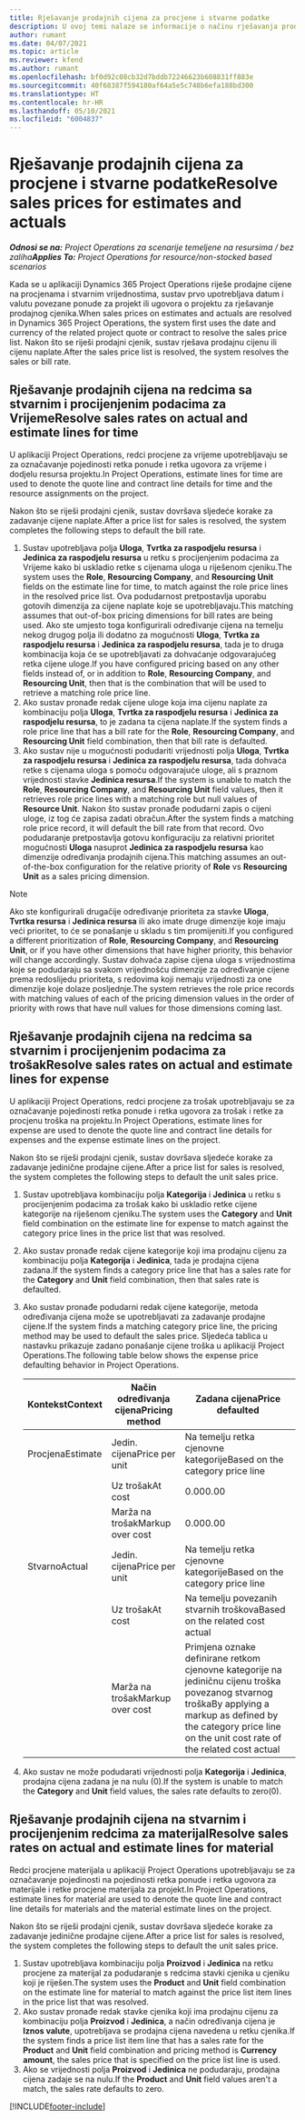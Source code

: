 ```yaml
---
title: Rješavanje prodajnih cijena za procjene i stvarne podatke
description: U ovoj temi nalaze se informacije o načinu rješavanja prodajnih cijena za procijenjene i stvarne podatke.
author: rumant
ms.date: 04/07/2021
ms.topic: article
ms.reviewer: kfend
ms.author: rumant
ms.openlocfilehash: bf0d92c08cb32d7bddb72246623b608831ff883e
ms.sourcegitcommit: 40f68387f594180af64a5e5c748b6efa188bd300
ms.translationtype: HT
ms.contentlocale: hr-HR
ms.lasthandoff: 05/10/2021
ms.locfileid: "6004837"
---
```

# <a name="resolve-sales-prices-for-estimates-and-actuals"></a><span data-ttu-id="0d7ba-103">Rješavanje prodajnih cijena za procjene i stvarne podatke</span><span class="sxs-lookup"><span data-stu-id="0d7ba-103">Resolve sales prices for estimates and actuals</span></span>

<span data-ttu-id="0d7ba-104">_**Odnosi se na:** Project Operations za scenarije temeljene na resursima / bez zaliha_</span><span class="sxs-lookup"><span data-stu-id="0d7ba-104">_**Applies To:** Project Operations for resource/non-stocked based scenarios_</span></span>

<span data-ttu-id="0d7ba-105">Kada se u aplikaciji Dynamics 365 Project Operations riješe prodajne cijene na procjenama i stvarnim vrijednostima, sustav prvo upotrebljava datum i valutu povezane ponude za projekt ili ugovora o projektu za rješavanje prodajnog cjenika.</span><span class="sxs-lookup"><span data-stu-id="0d7ba-105">When sales prices on estimates and actuals are resolved in Dynamics 365 Project Operations, the system first uses the date and currency of the related project quote or contract to resolve the sales price list.</span></span> <span data-ttu-id="0d7ba-106">Nakon što se riješi prodajni cjenik, sustav rješava prodajnu cijenu ili cijenu naplate.</span><span class="sxs-lookup"><span data-stu-id="0d7ba-106">After the sales price list is resolved, the system resolves the sales or bill rate.</span></span>

## <a name="resolve-sales-rates-on-actual-and-estimate-lines-for-time"></a><span data-ttu-id="0d7ba-107">Rješavanje prodajnih cijena na redcima sa stvarnim i procijenjenim podacima za Vrijeme</span><span class="sxs-lookup"><span data-stu-id="0d7ba-107">Resolve sales rates on actual and estimate lines for time</span></span>

<span data-ttu-id="0d7ba-108">U aplikaciji Project Operations, redci procjene za vrijeme upotrebljavaju se za označavanje pojedinosti retka ponude i retka ugovora za vrijeme i dodjelu resursa projektu.</span><span class="sxs-lookup"><span data-stu-id="0d7ba-108">In Project Operations, estimate lines for time are used to denote the quote line and contract line details for time and the resource assignments on the project.</span></span>

<span data-ttu-id="0d7ba-109">Nakon što se riješi prodajni cjenik, sustav dovršava sljedeće korake za zadavanje cijene naplate.</span><span class="sxs-lookup"><span data-stu-id="0d7ba-109">After a price list for sales is resolved, the system completes the following steps to default the bill rate.</span></span>

1. <span data-ttu-id="0d7ba-110">Sustav upotrebljava polja **Uloga**, **Tvrtka za raspodjelu resursa** i **Jedinica za raspodjelu resursa** u retku s procijenjenim podacima za Vrijeme kako bi uskladio retke s cijenama uloga u riješenom cjeniku.</span><span class="sxs-lookup"><span data-stu-id="0d7ba-110">The system uses the **Role**, **Resourcing Company**, and **Resourcing Unit** fields on the estimate line for time, to match against the role price lines in the resolved price list.</span></span> <span data-ttu-id="0d7ba-111">Ova podudarnost pretpostavlja uporabu gotovih dimenzija za cijene naplate koje se upotrebljavaju.</span><span class="sxs-lookup"><span data-stu-id="0d7ba-111">This matching assumes that out-of-box pricing dimensions for bill rates are being used.</span></span> <span data-ttu-id="0d7ba-112">Ako ste umjesto toga konfigurirali određivanje cijena na temelju nekog drugog polja ili dodatno za mogućnosti **Uloga**, **Tvrtka za raspodjelu resursa** i **Jedinica za raspodjelu resursa**, tada je to druga kombinacija koja će se upotrebljavati za dohvaćanje odgovarajućeg retka cijene uloge.</span><span class="sxs-lookup"><span data-stu-id="0d7ba-112">If you have configured pricing based on any other fields instead of, or in addition to **Role**, **Resourcing Company**, and **Resourcing Unit**, then that is the combination that will be used to retrieve a matching role price line.</span></span>
2. <span data-ttu-id="0d7ba-113">Ako sustav pronađe redak cijene uloge koja ima cijenu naplate za kombinaciju polja **Uloga**, **Tvrtka za raspodjelu resursa** i **Jedinica za raspodjelu resursa**, to je zadana ta cijena naplate.</span><span class="sxs-lookup"><span data-stu-id="0d7ba-113">If the system finds a role price line that has a bill rate for the **Role**, **Resourcing Company**, and **Resourcing Unit** field combination, then that bill rate is defaulted.</span></span>
3. <span data-ttu-id="0d7ba-114">Ako sustav nije u mogućnosti podudariti vrijednosti polja **Uloga**, **Tvrtka za raspodjelu resursa** i **Jedinica za raspodjelu resursa**, tada dohvaća retke s cijenama uloga s pomoću odgovarajuće uloge, ali s praznom vrijednosti stavke **Jedinica resursa**.</span><span class="sxs-lookup"><span data-stu-id="0d7ba-114">If the system is unable to match the **Role**, **Resourcing Company**, and **Resourcing Unit** field values, then it retrieves role price lines with a matching role but null values of **Resource Unit**.</span></span> <span data-ttu-id="0d7ba-115">Nakon što sustav pronađe podudarni zapis o cijeni uloge, iz tog će zapisa zadati obračun.</span><span class="sxs-lookup"><span data-stu-id="0d7ba-115">After the system finds a matching role price record, it will default the bill rate from that record.</span></span> <span data-ttu-id="0d7ba-116">Ovo podudaranje pretpostavlja gotovu konfiguraciju za relativni prioritet mogućnosti **Uloga** nasuprot **Jedinica za raspodjelu resursa** kao dimenzije određivanja prodajnih cijena.</span><span class="sxs-lookup"><span data-stu-id="0d7ba-116">This matching assumes an out-of-the-box configuration for the relative priority of **Role** vs **Resourcing Unit** as a sales pricing dimension.</span></span>

> [!NOTE]
> <span data-ttu-id="0d7ba-117">Ako ste konfigurirali drugačije određivanje prioriteta za stavke **Uloga**, **Tvrtka resursa** i **Jedinica resursa** ili ako imate druge dimenzije koje imaju veći prioritet, to će se ponašanje u skladu s tim promijeniti.</span><span class="sxs-lookup"><span data-stu-id="0d7ba-117">If you configured a different prioritization of **Role**, **Resourcing Company**, and **Resourcing Unit**, or if you have other dimensions that have higher priority, this behavior will change accordingly.</span></span> <span data-ttu-id="0d7ba-118">Sustav dohvaća zapise cijena uloga s vrijednostima koje se podudaraju sa svakom vrijednošću dimenzije za određivanje cijene prema redoslijedu prioriteta, s redovima koji nemaju vrijednosti za one dimenzije koje dolaze posljednje.</span><span class="sxs-lookup"><span data-stu-id="0d7ba-118">The system retrieves the role price records with matching values of each of the pricing dimension values in the order of priority with rows that have null values for those dimensions coming last.</span></span>

## <a name="resolve-sales-rates-on-actual-and-estimate-lines-for-expense"></a><span data-ttu-id="0d7ba-119">Rješavanje prodajnih cijena na redcima sa stvarnim i procijenjenim podacima za trošak</span><span class="sxs-lookup"><span data-stu-id="0d7ba-119">Resolve sales rates on actual and estimate lines for expense</span></span>

<span data-ttu-id="0d7ba-120">U aplikaciji Project Operations, redci procjene za trošak upotrebljavaju se za označavanje pojedinosti retka ponude i retka ugovora za trošak i retke za procjenu troška na projektu.</span><span class="sxs-lookup"><span data-stu-id="0d7ba-120">In Project Operations, estimate lines for expense are used to denote the quote line and contract line details for expenses and the expense estimate lines on the project.</span></span>

<span data-ttu-id="0d7ba-121">Nakon što se riješi prodajni cjenik, sustav dovršava sljedeće korake za zadavanje jedinične prodajne cijene.</span><span class="sxs-lookup"><span data-stu-id="0d7ba-121">After a price list for sales is resolved, the system completes the following steps to default the unit sales price.</span></span>

1. <span data-ttu-id="0d7ba-122">Sustav upotrebljava kombinaciju polja **Kategorija** i **Jedinica** u retku s procijenjenim podacima za trošak kako bi uskladio retke cijene kategorije na riješenom cjeniku.</span><span class="sxs-lookup"><span data-stu-id="0d7ba-122">The system uses the **Category** and **Unit** field combination on the estimate line for expense to match against the category price lines in the price list that was resolved.</span></span>
2. <span data-ttu-id="0d7ba-123">Ako sustav pronađe redak cijene kategorije koji ima prodajnu cijenu za kombinaciju polja **Kategorija** i **Jedinica**, tada je prodajna cijena zadana.</span><span class="sxs-lookup"><span data-stu-id="0d7ba-123">If the system finds a category price line that has a sales rate for the **Category** and **Unit** field combination, then that sales rate is defaulted.</span></span>
3. <span data-ttu-id="0d7ba-124">Ako sustav pronađe podudarni redak cijene kategorije, metoda određivanja cijena može se upotrebljavati za zadavanje prodajne cijene.</span><span class="sxs-lookup"><span data-stu-id="0d7ba-124">If the system finds a matching category price line, the pricing method may be used to default the sales price.</span></span> <span data-ttu-id="0d7ba-125">Sljedeća tablica u nastavku prikazuje zadano ponašanje cijene troška u aplikaciji Project Operations.</span><span class="sxs-lookup"><span data-stu-id="0d7ba-125">The following table below shows the expense price defaulting behavior in Project Operations.</span></span>

    | <span data-ttu-id="0d7ba-126">Kontekst</span><span class="sxs-lookup"><span data-stu-id="0d7ba-126">Context</span></span> | <span data-ttu-id="0d7ba-127">Način određivanja cijena</span><span class="sxs-lookup"><span data-stu-id="0d7ba-127">Pricing method</span></span> | <span data-ttu-id="0d7ba-128">Zadana cijena</span><span class="sxs-lookup"><span data-stu-id="0d7ba-128">Price defaulted</span></span> |
    | --- | --- | --- |
    | <span data-ttu-id="0d7ba-129">Procjena</span><span class="sxs-lookup"><span data-stu-id="0d7ba-129">Estimate</span></span> | <span data-ttu-id="0d7ba-130">Jedin. cijena</span><span class="sxs-lookup"><span data-stu-id="0d7ba-130">Price per unit</span></span> | <span data-ttu-id="0d7ba-131">Na temelju retka cjenovne kategorije</span><span class="sxs-lookup"><span data-stu-id="0d7ba-131">Based on the category price line</span></span> |
    | &nbsp; | <span data-ttu-id="0d7ba-132">Uz trošak</span><span class="sxs-lookup"><span data-stu-id="0d7ba-132">At cost</span></span> | <span data-ttu-id="0d7ba-133">0.00</span><span class="sxs-lookup"><span data-stu-id="0d7ba-133">0.00</span></span> |
    | &nbsp; | <span data-ttu-id="0d7ba-134">Marža na trošak</span><span class="sxs-lookup"><span data-stu-id="0d7ba-134">Markup over cost</span></span> | <span data-ttu-id="0d7ba-135">0.00</span><span class="sxs-lookup"><span data-stu-id="0d7ba-135">0.00</span></span> |
    | <span data-ttu-id="0d7ba-136">Stvarno</span><span class="sxs-lookup"><span data-stu-id="0d7ba-136">Actual</span></span> | <span data-ttu-id="0d7ba-137">Jedin. cijena</span><span class="sxs-lookup"><span data-stu-id="0d7ba-137">Price per unit</span></span> | <span data-ttu-id="0d7ba-138">Na temelju retka cjenovne kategorije</span><span class="sxs-lookup"><span data-stu-id="0d7ba-138">Based on the category price line</span></span> |
    | &nbsp; | <span data-ttu-id="0d7ba-139">Uz trošak</span><span class="sxs-lookup"><span data-stu-id="0d7ba-139">At cost</span></span> | <span data-ttu-id="0d7ba-140">Na temelju povezanih stvarnih troškova</span><span class="sxs-lookup"><span data-stu-id="0d7ba-140">Based on the related cost actual</span></span> |
    | &nbsp; | <span data-ttu-id="0d7ba-141">Marža na trošak</span><span class="sxs-lookup"><span data-stu-id="0d7ba-141">Markup over cost</span></span> | <span data-ttu-id="0d7ba-142">Primjena oznake definirane retkom cjenovne kategorije na jediničnu cijenu troška povezanog stvarnog troška</span><span class="sxs-lookup"><span data-stu-id="0d7ba-142">By applying a markup as defined by the category price line on the unit cost rate of the related cost actual</span></span> |

4. <span data-ttu-id="0d7ba-143">Ako sustav ne može podudarati vrijednosti polja **Kategorija** i **Jedinica**, prodajna cijena zadana je na nulu (0).</span><span class="sxs-lookup"><span data-stu-id="0d7ba-143">If the system is unable to match the **Category** and **Unit** field values, the sales rate defaults to zero(0).</span></span>

## <a name="resolve-sales-rates-on-actual-and-estimate-lines-for-material"></a><span data-ttu-id="0d7ba-144">Rješavanje prodajnih cijena na stvarnim i procijenjenim redcima za materijal</span><span class="sxs-lookup"><span data-stu-id="0d7ba-144">Resolve sales rates on actual and estimate lines for material</span></span>

<span data-ttu-id="0d7ba-145">Redci procjene materijala u aplikaciji Project Operations upotrebljavaju se za označavanje pojedinosti na pojedinosti retka ponude i retka ugovora za materijale i retke procjene materijala za projekt.</span><span class="sxs-lookup"><span data-stu-id="0d7ba-145">In Project Operations, estimate lines for material are used to denote the quote line and contract line details for materials and the material estimate lines on the project.</span></span>

<span data-ttu-id="0d7ba-146">Nakon što se riješi prodajni cjenik, sustav dovršava sljedeće korake za zadavanje jedinične prodajne cijene.</span><span class="sxs-lookup"><span data-stu-id="0d7ba-146">After a price list for sales is resolved, the system completes the following steps to default the unit sales price.</span></span>

1. <span data-ttu-id="0d7ba-147">Sustav upotrebljava kombinaciju polja **Proizvod** i **Jedinica** na retku procjene za materijal za podudaranje s redcima stavki cjenika u cjeniku koji je riješen.</span><span class="sxs-lookup"><span data-stu-id="0d7ba-147">The system uses the **Product** and **Unit** field combination on the estimate line for material to match against the price list item lines in the price list that was resolved.</span></span>
2. <span data-ttu-id="0d7ba-148">Ako sustav pronađe redak stavke cjenika koji ima prodajnu cijenu za kombinaciju polja **Proizvod** i **Jedinica**, a način određivanja cijena je **Iznos valute**, upotrebljava se prodajna cijena navedena u retku cjenika.</span><span class="sxs-lookup"><span data-stu-id="0d7ba-148">If the system finds a price list item line that has a sales rate for the **Product** and **Unit** field combination and pricing method is **Currency amount**, the sales price that is specified on the price list line is used.</span></span>
3. <span data-ttu-id="0d7ba-149">Ako se vrijednosti polja **Proizvod** i **Jedinica** ne podudaraju, prodajna cijena zadaje se na nulu.</span><span class="sxs-lookup"><span data-stu-id="0d7ba-149">If the **Product** and **Unit** field values aren't a match, the sales rate defaults to zero.</span></span>



[!INCLUDE[footer-include](../includes/footer-banner.md)]
